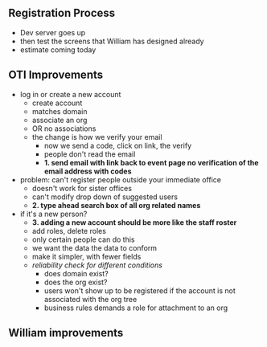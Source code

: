 ## Registration Process ##

- Dev server goes up
- then test the screens that William has designed already
- estimate coming today

## OTI Improvements ##

- log in or create a new account
	- create account
	- matches domain 
	- associate an org
	- OR no associations
	- the change is how we verify your email
		- now we send a code, click on link, the verify
		- people don't read the email
		- **1. send email with link back to event page no verification of the email address with codes**
- problem: can't register people outside your immediate office
	- doesn't work for sister offices
	- can't modify drop down of suggested users
	- **2. type ahead search box of all org related names**
- if it's a new person?
	- **3. adding a new account should be more like the staff roster**
	- add roles, delete roles
	- only certain people can do this
	- we want the data the data to conform
	- make it simpler, with fewer fields
	- _reliability check for different conditions_
		- does domain exist?
		- does the org exist?
		- users won't show up to be registered if the account is not associated with the org tree
		- business rules demands a role for attachment to an org

## William improvements